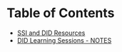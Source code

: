 # Table of Contents

- [SSI and DID Resources](/privacy/ssi-did/ssi-did-resources.md)
- [DID Learning Sessions - NOTES](/privacy/ssi-did/DID-Sessions.md)
